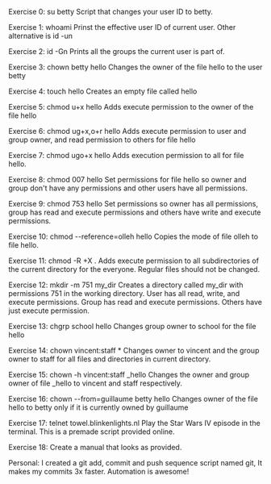 Exercise 0: su betty    Script that changes your user ID to betty.

Exercise 1: whoami    Prinst the effective user ID of current user. Other alternative is id -un

Exercise 2: id -Gn    Prints all the groups the current user is part of.

Exercise 3: chown betty hello    Changes the owner of the file hello to the user betty

Exercise 4: touch hello    Creates an empty file called hello

Exercise 5: chmod u+x hello    Adds execute permission to the owner of the file hello

Exercise 6: chmod ug+x,o+r hello    Adds execute permission to user and group owner, and read permission to others for file hello

Exercise 7: chmod ugo+x hello    Adds execution permission to all for file hello.

Exercise 8: chmod 007 hello    Set permissions for file hello so owner and group don't have any permissions and other users have all permissions.

Exercise 9: chmod 753 hello    Set permissions so owner has all permissions, group has read and execute permissions and others have write and execute permissions.

Exercise 10: chmod --reference=olleh hello    Copies the mode of file olleh to file hello.

Exercise 11: chmod -R +X .    Adds execute permission to all subdirectories of the current directory for the everyone. Regular files should not be changed.

Exercise 12: mkdir -m 751 my_dir    Creates a directory called my_dir with permissions 751 in the working directory. User has all read, write, and execute permissions. Group has read and execute permissions. Others have just execute permission.

Exercise 13: chgrp school hello   Changes group owner to school for the file hello

Exercise 14: chown vincent:staff *   Changes owner to vincent and the group owner to staff for all files and directories in current directory.

Exercise 15: chown -h vincent:staff _hello    Changes the owner and group owner of file _hello to vincent and staff respectively.

Exercise 16: chown --from=guillaume betty hello   Changes owner of the file hello to betty only if it is currently owned by guillaume

Exercise 17: telnet towel.blinkenlights.nl    Play the Star Wars IV episode in the terminal. This is a premade script provided online.

Exercise 18: Create a manual that looks as provided.

Personal: I created a git add, commit and push sequence script named git, It makes my commits 3x faster. Automation is awesome!
